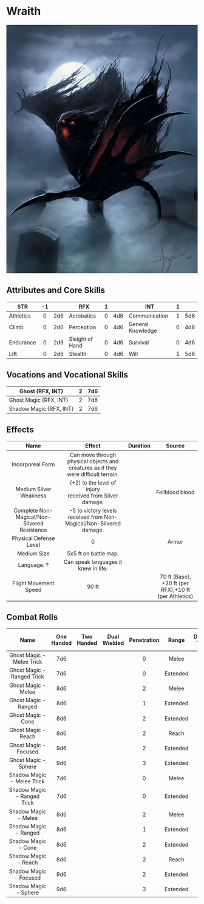 # Wraith

![NotMyImage](Wraith.webp)

## Attributes and Core Skills

| STR       |  -1   |       | RFX             |   1   |       | INT               |   1   |       |
| --------- | :---: | :---: | --------------- | :---: | :---: | ----------------- | :---: | :---: |
| Athletics |   0   |  2d6  | Acrobatics      |   0   |  4d6  | Communication     |   1   |  5d6  |
| Climb     |   0   |  2d6  | Perception      |   0   |  4d6  | General Knowledge |   0   |  4d6  |
| Endurance |   0   |  2d6  | Sleight of Hand |   0   |  4d6  | Survival          |   0   |  4d6  |
| Lift      |   0   |  2d6  | Stealth         |   0   |  4d6  | Will         |   1   |  5d6  |

## Vocations and Vocational Skills

| Ghost {RFX, INT}        |   2   |  7d6  |
| ----------------------- | :---: | :---: |
| Ghost Magic {RFX, INT}  |   2   |  7d6  |
| Shadow Magic {RFX, INT} |   2   |  7d6  |

## Effects

|                     Name                     |                                       Effect                                       | Duration |                        Source                         |
| :------------------------------------------: | :--------------------------------------------------------------------------------: | :------: | :---------------------------------------------------: |
|               Incorporeal Form               | Can move through physical objects and creatures as if they were difficult terrain. |          |                                                       |
|            Medium Silver Weakness            |           (+2) to the level of injury<br />received from Silver damage.            |          |                      Fellblood blood                      |
| Complete Non-Magical/Non-Silvered Resistance |        -5 to victory levels received from Non-Magical/Non-Silvered  damage.        |          |                                                       |
|            Physical Defense Level            |                                         0                                          |          |                         Armor                         |
|                 Medium Size                  |                               5x5 ft on battle map.                                |          |                                                       |
|                 Language: ?                  |                        Can speak languages it knew in life.                        |          |                                                       |
|            Flight Movement Speed             |                                       90 ft                                        |          | 70 ft (Base), +20 ft (per RFX),+10 ft (per Athletics) |

## Combat Rolls

|            Name             | One<br />Handed | Two<br />Handed | Dual<br />Wielded | Penetration |  Range   | Damage<br />Types | Engageable<br />Opponents | Area Of<br />Effect | Resource<br />Class |
| :-------------------------: | :-------------: | :-------------: | :---------------: | :---------: | :------: | :---------------: | :-----------------------: | :-----------------: | :-----------------: |
|  Ghost Magic - Melee Trick  |       7d6       |                 |                   |      0      |  Melee   |                   |           Rapid           |                     |        None         |
| Ghost Magic - Ranged Trick  |       7d6       |                 |                   |      0      | Extended |                   |         Standard          |                     |        None         |
|     Ghost Magic - Melee     |       8d6       |                 |                   |      2      |  Melee   |                   |           Rapid           |                     |      1 (Fellblood)      |
|    Ghost Magic - Ranged     |       8d6       |                 |                   |      1      | Extended |                   |         Standard          |                     |      1 (Fellblood)      |
|     Ghost Magic - Cone      |       8d6       |                 |                   |      2      | Extended |                   |          Focused          |        Cone         |      1 (Fellblood)      |
|     Ghost Magic - Reach     |       8d6       |                 |                   |      2      |  Reach   |                   |           Rapid           |                     |      1 (Fellblood)      |
|    Ghost Magic - Focused    |       9d6       |                 |                   |      2      | Extended |                   |          Focused          |                     |      1 (Fellblood)      |
|    Ghost Magic - Sphere     |       9d6       |                 |                   |      3      | Extended |                   |          Focused          |       Sphere        |      2 (Fellblood)      |
| Shadow Magic - Melee Trick  |       7d6       |                 |                   |      0      |  Melee   |                   |           Rapid           |                     |        None         |
| Shadow Magic - Ranged Trick |       7d6       |                 |                   |      0      | Extended |                   |         Standard          |                     |        None         |
|    Shadow Magic - Melee     |       8d6       |                 |                   |      2      |  Melee   |                   |           Rapid           |                     |      1 (Fellblood)      |
|    Shadow Magic - Ranged    |       8d6       |                 |                   |      1      | Extended |                   |         Standard          |                     |      1 (Fellblood)      |
|     Shadow Magic - Cone     |       8d6       |                 |                   |      2      | Extended |                   |          Focused          |        Cone         |      1 (Fellblood)      |
|    Shadow Magic - Reach     |       8d6       |                 |                   |      2      |  Reach   |                   |           Rapid           |                     |      1 (Fellblood)      |
|   Shadow Magic - Focused    |       9d6       |                 |                   |      2      | Extended |                   |          Focused          |                     |      1 (Fellblood)      |
|    Shadow Magic - Sphere    |       9d6       |                 |                   |      3      | Extended |                   |          Focused          |       Sphere        |      2 (Fellblood)      |
